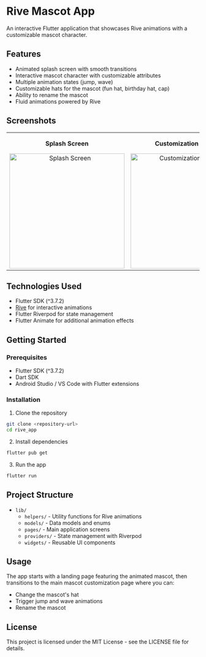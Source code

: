 # Rive Mascot App

An interactive Flutter application that showcases Rive animations with a customizable mascot character.

## Features

- Animated splash screen with smooth transitions
- Interactive mascot character with customizable attributes
- Multiple animation states (jump, wave)
- Customizable hats for the mascot (fun hat, birthday hat, cap)
- Ability to rename the mascot
- Fluid animations powered by Rive

## Screenshots

<div align="center">
  <table>
    <tr>
      <td align="center">
        <p><strong>Splash Screen</strong></p>
        <img src="https://github.com/user-attachments/assets/f0b01805-76a6-42a2-a881-b9a2845f463d" width="300" alt="Splash Screen">
      </td>
      <td align="center">
        <p><strong>Customization Screen</strong></p>
        <img src="https://github.com/user-attachments/assets/d4170ccc-667c-45fe-8052-88d0860a063a" width="300" alt="Customization Screen">
      </td>
    </tr>
  </table>
</div>

## Technologies Used

- Flutter SDK (^3.7.2)
- [Rive](https://rive.app/) for interactive animations
- Flutter Riverpod for state management
- Flutter Animate for additional animation effects

## Getting Started

### Prerequisites

- Flutter SDK (^3.7.2)
- Dart SDK
- Android Studio / VS Code with Flutter extensions

### Installation

1. Clone the repository

```bash
git clone <repository-url>
cd rive_app
```

2. Install dependencies

```bash
flutter pub get
```

3. Run the app

```bash
flutter run
```

## Project Structure

- `lib/`
  - `helpers/` - Utility functions for Rive animations
  - `models/` - Data models and enums
  - `pages/` - Main application screens
  - `providers/` - State management with Riverpod
  - `widgets/` - Reusable UI components

## Usage

The app starts with a landing page featuring the animated mascot, then transitions to the main mascot customization page where you can:

- Change the mascot's hat
- Trigger jump and wave animations
- Rename the mascot

## License

This project is licensed under the MIT License - see the LICENSE file for details.
